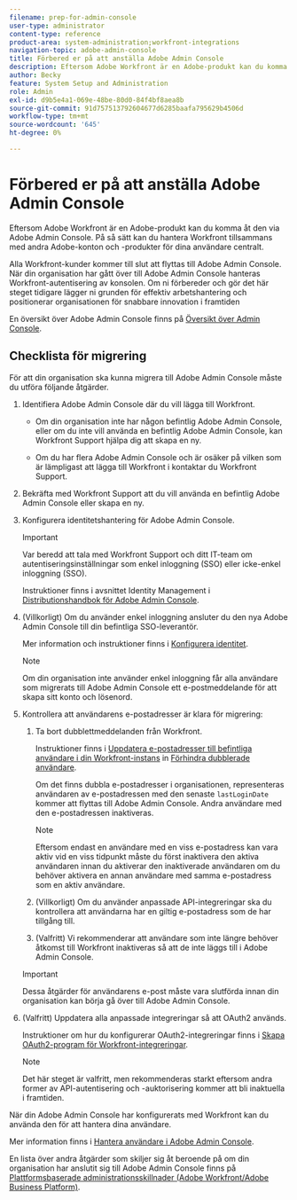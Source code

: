 ```yaml
---
filename: prep-for-admin-console
user-type: administrator
content-type: reference
product-area: system-administration;workfront-integrations
navigation-topic: adobe-admin-console
title: Förbered er på att anställa Adobe Admin Console
description: Eftersom Adobe Workfront är en Adobe-produkt kan du komma åt den via Adobe Admin Console. På så sätt kan du hantera Workfront tillsammans med andra Adobe-konton och -produkter för dina användare centralt.
author: Becky
feature: System Setup and Administration
role: Admin
exl-id: d9b5e4a1-069e-48be-80d0-84f4bf8aea8b
source-git-commit: 91d757513792604677d6285baafa795629b4506d
workflow-type: tm+mt
source-wordcount: '645'
ht-degree: 0%

---
```


# Förbered er på att anställa Adobe Admin Console

<!-- Audited: 12/2023 -->

Eftersom Adobe Workfront är en Adobe-produkt kan du komma åt den via Adobe Admin Console. På så sätt kan du hantera Workfront tillsammans med andra Adobe-konton och -produkter för dina användare centralt.

Alla Workfront-kunder kommer till slut att flyttas till Adobe Admin Console. När din organisation har gått över till Adobe Admin Console hanteras Workfront-autentisering av konsolen. Om ni förbereder och gör det här steget tidigare lägger ni grunden för effektiv arbetshantering och positionerar organisationen för snabbare innovation i framtiden

En översikt över Adobe Admin Console finns på [Översikt över Admin Console](https://helpx.adobe.com/se/enterprise/using/admin-console.html).

## Checklista för migrering

För att din organisation ska kunna migrera till Adobe Admin Console måste du utföra följande åtgärder.

1. Identifiera Adobe Admin Console där du vill lägga till Workfront.

   * Om din organisation inte har någon befintlig Adobe Admin Console, eller om du inte vill använda en befintlig Adobe Admin Console, kan Workfront Support hjälpa dig att skapa en ny.

   * Om du har flera Adobe Admin Console och är osäker på vilken som är lämpligast att lägga till Workfront i kontaktar du Workfront Support.

1. Bekräfta med Workfront Support att du vill använda en befintlig Adobe Admin Console eller skapa en ny.

1. Konfigurera identitetshantering för Adobe Admin Console.

   >[!IMPORTANT]
   >
   >Var beredd att tala med Workfront Support och ditt IT-team om autentiseringsinställningar som enkel inloggning (SSO) eller icke-enkel inloggning (SSO).

   Instruktioner finns i avsnittet Identity Management i [Distributionshandbok för Adobe Admin Console](https://helpx.adobe.com/enterprise/using/deployment-planning.html).

1. (Villkorligt) Om du använder enkel inloggning ansluter du den nya Adobe Admin Console till din befintliga SSO-leverantör.

   Mer information och instruktioner finns i [Konfigurera identitet](https://helpx.adobe.com/enterprise/using/set-up-identity.html).

   >[!NOTE]
   >
   >Om din organisation inte använder enkel inloggning får alla användare som migrerats till Adobe Admin Console ett e-postmeddelande för att skapa sitt konto och lösenord.

1. Kontrollera att användarens e-postadresser är klara för migrering:

   1. Ta bort dubblettmeddelanden från Workfront.

      Instruktioner finns i [Uppdatera e-postadresser till befintliga användare i din Workfront-instans](/help/quicksilver/administration-and-setup/manage-workfront/security/prevent-duplicate-users.md#update-email-addresses-of-existing-users-in-your-workfront-instance) in [Förhindra dubblerade användare](/help/quicksilver/administration-and-setup/manage-workfront/security/prevent-duplicate-users.md).

      Om det finns dubbla e-postadresser i organisationen, representeras användaren av e-postadressen med den senaste `lastLoginDate` kommer att flyttas till Adobe Admin Console. Andra användare med den e-postadressen inaktiveras.

      >[!NOTE]
      >
      >Eftersom endast en användare med en viss e-postadress kan vara aktiv vid en viss tidpunkt måste du först inaktivera den aktiva användaren innan du aktiverar den inaktiverade användaren om du behöver aktivera en annan användare med samma e-postadress som en aktiv användare.

   1. (Villkorligt) Om du använder anpassade API-integreringar ska du kontrollera att användarna har en giltig e-postadress som de har tillgång till.

   1. (Valfritt) Vi rekommenderar att användare som inte längre behöver åtkomst till Workfront inaktiveras så att de inte läggs till i Adobe Admin Console.

   >[!IMPORTANT]
   >
   >Dessa åtgärder för användarens e-post måste vara slutförda innan din organisation kan börja gå över till Adobe Admin Console.

1. (Valfritt) Uppdatera alla anpassade integreringar så att OAuth2 används.

   Instruktioner om hur du konfigurerar OAuth2-integreringar finns i [Skapa OAuth2-program för Workfront-integreringar](../../administration-and-setup/configure-integrations/create-oauth-application.md).

   >[!NOTE]
   >
   >Det här steget är valfritt, men rekommenderas starkt eftersom andra former av API-autentisering och -auktorisering kommer att bli inaktuella i framtiden.

När din Adobe Admin Console har konfigurerats med Workfront kan du använda den för att hantera dina användare.

Mer information finns i [Hantera användare i Adobe Admin Console](../../administration-and-setup/add-users/create-and-manage-users/admin-console.md).

En lista över andra åtgärder som skiljer sig åt beroende på om din organisation har anslutit sig till Adobe Admin Console finns på [Plattformsbaserade administrationsskillnader (Adobe Workfront/Adobe Business Platform)](../../administration-and-setup/get-started-wf-administration/actions-in-admin-console.md).

